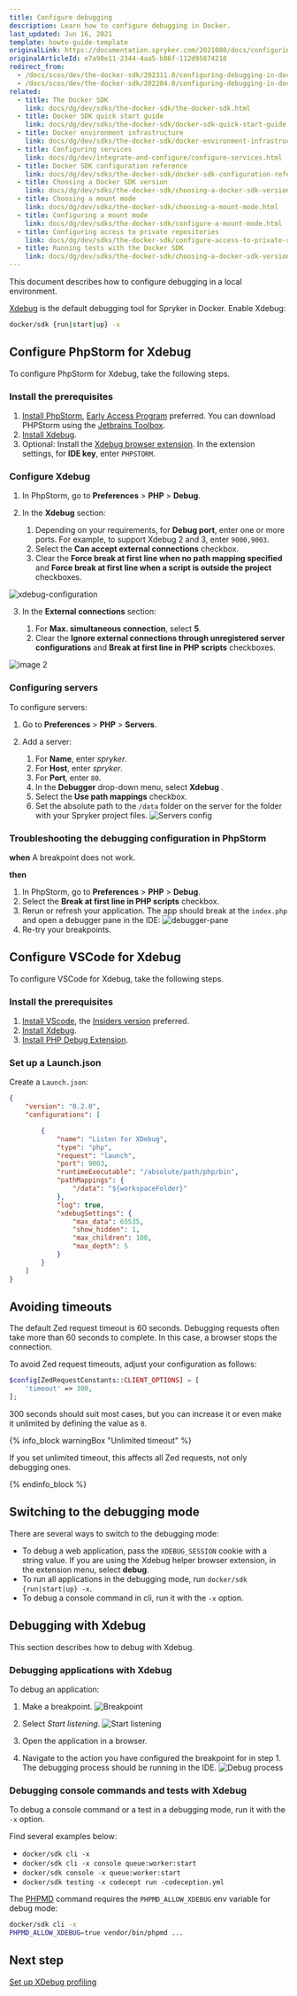 ```yaml
---
title: Configure debugging
description: Learn how to configure debugging in Docker.
last_updated: Jun 16, 2021
template: howto-guide-template
originalLink: https://documentation.spryker.com/2021080/docs/configuring-debugging-in-docker
originalArticleId: e7a98e11-2344-4aa5-b86f-112d95874218
redirect_from:
  - /docs/scos/dev/the-docker-sdk/202311.0/configuring-debugging-in-docker.html
  - /docs/scos/dev/the-docker-sdk/202204.0/configuring-debugging-in-docker.html
related:
  - title: The Docker SDK
    link: docs/dg/dev/sdks/the-docker-sdk/the-docker-sdk.html
  - title: Docker SDK quick start guide
    link: docs/dg/dev/sdks/the-docker-sdk/docker-sdk-quick-start-guide.html
  - title: Docker environment infrastructure
    link: docs/dg/dev/sdks/the-docker-sdk/docker-environment-infrastructure.html
  - title: Configuring services
    link: docs/dg/dev/integrate-and-configure/configure-services.html
  - title: Docker SDK configuration reference
    link: docs/dg/dev/sdks/the-docker-sdk/docker-sdk-configuration-reference.html
  - title: Choosing a Docker SDK version
    link: docs/dg/dev/sdks/the-docker-sdk/choosing-a-docker-sdk-version.html
  - title: Choosing a mount mode
    link: docs/dg/dev/sdks/the-docker-sdk/choosing-a-mount-mode.html
  - title: Configuring a mount mode
    link: docs/dg/dev/sdks/the-docker-sdk/configure-a-mount-mode.html
  - title: Configuring access to private repositories
    link: docs/dg/dev/sdks/the-docker-sdk/configure-access-to-private-repositories.html
  - title: Running tests with the Docker SDK
    link: docs/dg/dev/sdks/the-docker-sdk/choosing-a-docker-sdk-version.html
---
```


This document describes how to configure debugging in a local environment.

[Xdebug](https://xdebug.org) is the default debugging tool for Spryker in Docker. Enable Xdebug:

```bash
docker/sdk {run|start|up} -x
```

## Configure PhpStorm for Xdebug

To configure PhpStorm for Xdebug, take the following steps.

### Install the prerequisites

1. [Install PhpStorm](https://www.jetbrains.com/phpstorm/download/#section=mac), [Early Access Program](https://www.jetbrains.com/phpstorm/nextversion/) preferred.
You can download PHPStorm using the [Jetbrains Toolbox](https://www.jetbrains.com/toolbox-app/).
2. [Install Xdebug](https://xdebug.org/docs/install).
3. Optional: Install the [Xdebug browser extension](https://www.jetbrains.com/help/phpstorm/2021.1/browser-debugging-extensions.html). In the extension settings, for **IDE key**, enter `PHPSTORM`.

### Configure Xdebug

1. In PhpStorm, go to **Preferences** > **PHP** > **Debug**.
2. In the **Xdebug** section:

      1. Depending on your requirements, for **Debug port**, enter one or more ports.
        For example, to support Xdebug 2 and 3, enter `9000,9003`.
      2. Select the **Can accept external connections** checkbox.
      3. Clear the **Force break at first line when no path mapping specified** and **Force break at first line when a script is outside the project** checkboxes.

![xdebug-configuration](https://spryker.s3.eu-central-1.amazonaws.com/docs/Developer+Guide/Docker+SDK/Configuring+debugging+in+Docker/xdebug-configuration.png)

3. In the **External connections** section:

      1. For **Max. simultaneous connection**, select **5**.
      2. Clear the **Ignore external connections through unregistered server configurations** and **Break at first line in PHP scripts** checkboxes.

![image 2](https://spryker.s3.eu-central-1.amazonaws.com/docs/Developer+Guide/Docker+SDK/Configuring+debugging+in+Docker/xdebug-external-connections-configuration.png)

### Configuring servers

To configure servers:

1. Go to **Preferences** > **PHP** > **Servers**.

2. Add a server:

    1. For **Name**, enter *spryker*.
    2. For **Host**, enter *spryker*.
    3. For **Port**, enter `80`.
    4. In the **Debugger** drop-down menu, select **Xdebug** .
    5. Select the **Use path mappings** checkbox.
    6. Set the absolute path to the `/data` folder on the server for the folder with your Spryker project files.
    ![Servers config](https://spryker.s3.eu-central-1.amazonaws.com/docs/Developer+Guide/Docker+SDK/Configuring+debugging+in+Docker/servers-confg.png)


### Troubleshooting the debugging configuration in PhpStorm

**when**
A breakpoint does not work.

**then**

1. In PhpStorm, go to **Preferences** > **PHP** > **Debug**.
2. Select the **Break at first line in PHP scripts** checkbox.
3. Rerun or refresh your application.
      The app should break at the `index.php` and open a debugger pane in the IDE:
      ![debugger-pane](https://spryker.s3.eu-central-1.amazonaws.com/docs/Developer+Guide/Docker+SDK/Configuring+debugging+in+Docker/debugger-pane.png)
4. Re-try your breakpoints.


## Configure VSCode for Xdebug

To configure VSCode for Xdebug, take the following steps.


### Install the prerequisites

1. [Install VScode](https://code.visualstudio.com/download), the [Insiders version](https://code.visualstudio.com/insiders/) preferred.
2. [Install Xdebug](https://xdebug.org/docs/install).
3. [Install PHP Debug Extension](https://marketplace.visualstudio.com/items?itemName=felixfbecker.php-debug).

### Set up a Launch.json

Create a `Launch.json`:

```json
{
    "version": "0.2.0",
    "configurations": [

        {
            "name": "Listen for XDebug",
            "type": "php",
            "request": "launch",
            "port": 9003,
            "runtimeExecutable": "/absolute/path/php/bin",
            "pathMappings": {
                "/data": "${workspaceFolder}"
            },
            "log": true,
            "xdebugSettings": {
                "max_data": 65535,
                "show_hidden": 1,
                "max_children": 100,
                "max_depth": 5
            }
        }
    ]
}
```


## Avoiding timeouts

The default Zed request timeout is 60 seconds. Debugging requests often take more than 60 seconds to complete. In this case, a browser stops the connection.

To avoid Zed request timeouts, adjust your configuration as follows:

```php
$config[ZedRequestConstants::CLIENT_OPTIONS] = [
    'timeout' => 300,
];
```

300 seconds should suit most cases, but you can increase it or even make it unlimited by defining the value as `0`.

{% info_block warningBox "Unlimited timeout" %}

If you set unlimited timeout, this affects all Zed requests, not only debugging ones.

{% endinfo_block %}


## Switching to the debugging mode

There are several ways to switch to the debugging mode:

* To debug a web application, pass the `XDEBUG_SESSION` cookie with a string value. If you are using the Xdebug helper browser extension, in the extension menu, select **debug**.
* To run all applications in the debugging mode, run `docker/sdk {run|start|up} -x`.
* To debug a console command in cli, run it with the `-x` option.

## Debugging with Xdebug

This section describes how to debug with Xdebug.

### Debugging applications with Xdebug

To debug an application:

1. Make a breakpoint.
![Breakpoint](https://spryker.s3.eu-central-1.amazonaws.com/docs/Developer+Guide/Docker+SDK/Configuring+debugging+in+Docker/breakpoint.png)

2. Select *Start listening*. ![Start listening](https://spryker.s3.eu-central-1.amazonaws.com/docs/Developer+Guide/Docker+SDK/Configuring+debugging+in+Docker/start-listening.png)

3. Open the application in a browser.

4. Navigate to the action you have configured the breakpoint for in step 1. The debugging process should be running in the IDE.
![Debug process](https://spryker.s3.eu-central-1.amazonaws.com/docs/Developer+Guide/Docker+SDK/Configuring+debugging+in+Docker/debug-process.png)

### Debugging console commands and tests with Xdebug

To debug a console command or a test in a debugging mode, run it with the `-x` option.

Find several examples below:

* `docker/sdk cli -x`
* `docker/sdk cli -x console queue:worker:start`
* `docker/sdk console -x queue:worker:start`
* `docker/sdk testing -x codecept run -codeception.yml`

The [PHPMD](https://github.com/phpmd/phpmd/blob/master/src/bin/phpmd#L29) command requires the `PHPMD_ALLOW_XDEBUG` env variable for debug mode:
```bash
docker/sdk cli -x
PHPMD_ALLOW_XDEBUG=true vendor/bin/phpmd ...
```

## Next step

[Set up XDebug profiling](/docs/dg/dev/set-up-spryker-locally/configure-after-installing/configure-debugging/set-up-xdebug-profiling.html)
